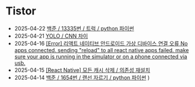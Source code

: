 # Tistor<!-- RECENT POST START -->
- 2025-04-22 [백준 / 13335번 / 트럭 / python 파이썬](https://seulow-down.tistory.com/349)
- 2025-04-21 [YOLO / CNN 차이](https://seulow-down.tistory.com/348)
- 2025-04-16 [[Error] 리액트 네이티브 안드로이드 가상 디바이스 연결 오류  No apps connected. sending &quot;reload&quot; to all react native apps failed. make sure your app is running in the simulator or on a phone connected via usb.](https://seulow-down.tistory.com/347)
- 2025-04-15 [[React Native] 모든 캐시 삭제 / 의존성 재설치](https://seulow-down.tistory.com/346)
- 2025-04-14 [백준 / 1654번 / 랜선 자르기 / python 파이썬](https://seulow-down.tistory.com/345)
)